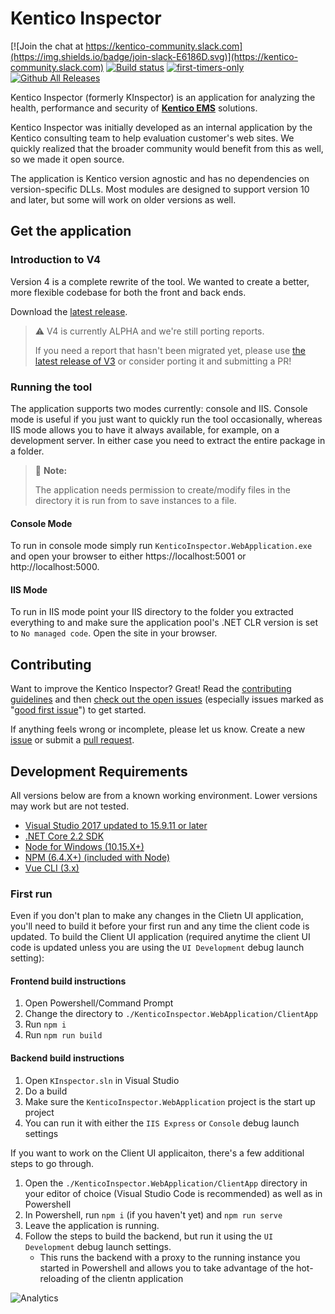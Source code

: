 # Kentico Inspector

[![Join the chat at https://kentico-community.slack.com](https://img.shields.io/badge/join-slack-E6186D.svg)](https://kentico-community.slack.com)
[![Build status](https://ci.appveyor.com/api/projects/status/udykjx510v83w9y6?svg=true)](https://ci.appveyor.com/project/kentico/kinspector)
[![first-timers-only](https://img.shields.io/badge/first--timers--only-friendly-blue.svg)](http://www.firsttimersonly.com/)
[![Github All Releases](https://img.shields.io/github/downloads/kentico/kinspector/total.svg)](https://github.com/Kentico/KInspector/releases)

Kentico Inspector (formerly KInspector) is an application for analyzing the health, performance and security of **[Kentico EMS](https://www.kentico.com/)** solutions.

Kentico Inspector was initially developed as an internal application by the Kentico consulting team to help evaluation customer's web sites. We quickly realized that the broader community would benefit from this as well, so we made it open source.

The application is Kentico version agnostic and has no dependencies on version-specific DLLs. Most modules are designed to support version 10 and later, but some will work on older versions as well.

## Get the application

### Introduction to V4

Version 4 is a complete rewrite of the tool. We wanted to create a better, more flexible codebase for both the front and back ends.

Download the [latest release](https://github.com/Kentico/KInspector/releases/latest).

> :warning: V4 is currently ALPHA and we're still porting reports.
>
> If you need a report that hasn't been migrated yet, please use [the latest release of V3](https://github.com/Kentico/KInspector/releases) or consider porting it and submitting a PR!

### Running the tool

The application supports two modes currently: console and IIS. Console mode is useful if you just want to quickly run the tool occasionally, whereas IIS mode allows you to have it always available, for example, on a development server. In either case you need to extract the entire package in a folder.

> :round_pushpin: **Note:** 
> 
> The application needs permission to create/modify files in the directory it is run from to save instances to a file.

#### Console Mode

To run in console mode simply run `KenticoInspector.WebApplication.exe` and open your browser to either https://localhost:5001 or http://localhost:5000.

#### IIS Mode

To run in IIS  mode point your IIS directory to the folder you extracted everything to and make sure the application pool's .NET CLR version is set to `No managed code`. Open the site in your browser.

## Contributing

Want to improve the Kentico Inspector? Great! Read the [contributing guidelines](https://github.com/Kentico/KInspector/blob/master/CONTRIBUTING.md) and then [check out the open issues](https://github.com/Kentico/KInspector/issues) (especially issues marked as "[good first issue](https://github.com/Kentico/KInspector/labels/good%20first%20issue)") to get started.

If anything feels wrong or incomplete, please let us know. Create a new [issue](https://github.com/Kentico/KInspector/issues/new) or submit a [pull request](https://help.github.com/articles/using-pull-requests/).

## Development Requirements

All versions below are from a known working environment. Lower versions may work but are not tested.

- [Visual Studio 2017 updated to 15.9.11 or later](https://visualstudio.microsoft.com/vs/)
- [.NET Core 2.2 SDK](https://dotnet.microsoft.com/download/dotnet-core/2.2)
- [Node for Windows (10.15.X+)](https://nodejs.org/en/)
- [NPM (6.4.X+) (included with Node)](https://www.npmjs.com/)
- [Vue CLI (3.x)](https://cli.vuejs.org/)

### First run

Even if you don't plan to make any changes in the Clietn UI application, you'll need to build it before your first run and any time the client code is updated. To build the Client UI application (required anytime the client UI code is updated unless you are using the `UI Development` debug launch setting):

#### Frontend build instructions
1. Open Powershell/Command Prompt
1. Change the directory to `./KenticoInspector.WebApplication/ClientApp`
1. Run `npm i`
1. Run `npm run build`

#### Backend build instructions

1. Open `KInspector.sln` in Visual Studio
1. Do a build
1. Make sure the `KenticoInspector.WebApplication` project is the start up project
1. You can run it with either the `IIS Express` or `Console` debug launch settings

If you want to work on the Client UI applicaiton, there's a few additional steps to go through.

1. Open the `./KenticoInspector.WebApplication/ClientApp` directory in your editor of choice (Visual Studio Code is recommended) as well as in Powershell
1. In Powershell, run `npm i` (if you haven't yet) and `npm run serve`
1. Leave the application is running.
1. Follow the steps to build the backend, but run it using the `UI Development` debug launch settings.
   - This runs the backend with a proxy to the running instance you started in Powershell and allows you to take advantage of the hot-reloading of the clientn application

![Analytics](https://kentico-ga-beacon.azurewebsites.net/api/UA-69014260-4/Kentico/KInspector?pixel)
